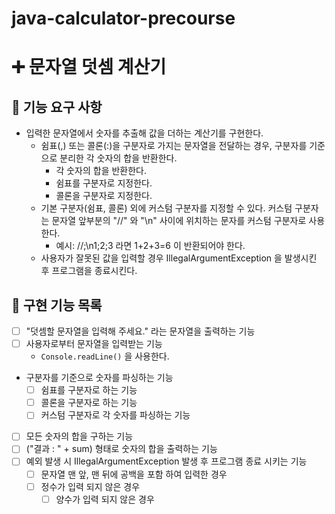 # java-calculator-precourse
# ➕ 문자열 덧셈 계산기

## 🎯 기능 요구 사항
- 입력한 문자열에서 숫자를 추출해 값을 더하는 계산기를 구현한다.
    - 쉼표(,) 또는 콜론(:)을 구분자로 가지는 문자열을 전달하는 경우, 구분자를 기준으로 분리한 각 숫자의 합을 반환한다.
        - 각 숫자의 합을 반환한다.
        - 쉼표를 구분자로 지정한다.
        - 콜론을 구분자로 지정한다.
    - 기본 구분자(쉼표, 콜론) 외에 커스텀 구분자를 지정할 수 있다. 커스텀 구분자는 문자열 앞부분의 "//" 와 "\n" 사이에 위치하는 문자를 커스텀 구분자로 사용한다.
        - 예시: //;\n1;2;3 라면 1+2+3=6 이 반환되어야 한다.
    - 사용자가 잘못된 값을 입력할 경우 IllegalArgumentException 을 발생시킨 후 프로그램을 종료시킨다.

## 🎯 구현 기능 목록
- [ ] "덧셈할 문자열을 입력해 주세요." 라는 문자열을 출력하는 기능
- [ ] 사용자로부터 문자열을 입력받는 기능
    - `Console.readLine()` 을 사용한다.
- 구분자를 기준으로 숫자를 파싱하는 기능
    - [ ] 쉼표를 구분자로 하는 기능
    - [ ] 콜론을 구분자로 하는 기능
    - [ ] 커스텀 구분자로 각 숫자를 파싱하는 기능
- [ ] 모든 숫자의 합을 구하는 기능
- [ ] ("결과 : " + sum) 형태로 숫자의 합을 출력하는 기능
- [ ] 예외 발생 시 IllegalArgumentException 발생 후 프로그램 종료 시키는 기능
    - [ ] 문자열 맨 앞, 맨 뒤에 공백을 포함 하여 입력한 경우
    - [ ] 정수가 입력 되지 않은 경우
        - [ ] 양수가 입력 되지 않은 경우
